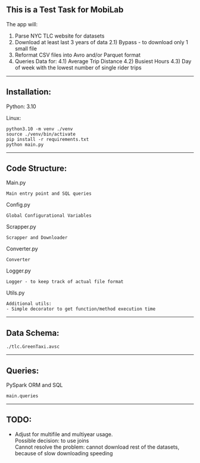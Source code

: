 This is a Test Task for MobiLab
-

The app will:
1) Parse NYC TLC website for datasets
2) Download at least last 3 years of data
2.1) Bypass - to download only 1 small file
3) Reformat CSV files into Avro and/or Parquet format
4) Queries Data for:
4.1) Average Trip Distance
4.2) Busiest Hours
4.3) Day of week with the lowest number of single rider trips

----
Installation:
-
Python: 3.10

Linux:

    python3.10 -m venv ./venv 
    source ./venv/bin/activate
    pip install -r requirements.txt
    python main.py
----
Code Structure:
-
Main.py

    Main entry point and SQL queries

Config.py
    
    Global Configurational Variables

Scrapper.py
    
    Scrapper and Downloader

Converter.py

    Converter

Logger.py
    
    Logger - to keep track of actual file format

Utils.py

    Additional utils:
    - Simple decorator to get function/method execution time

----

Data Schema:
-
    ./tlc.GreenTaxi.avsc

----

Queries:
-
PySpark ORM and SQL

    main.queries

----
TODO:
-

 - Adjust for multifile and multiyear usage.<br>
 Possible decision: to use joins<br>
 Cannot resolve the problem: cannot download rest of the datasets, because of slow downloading speeding